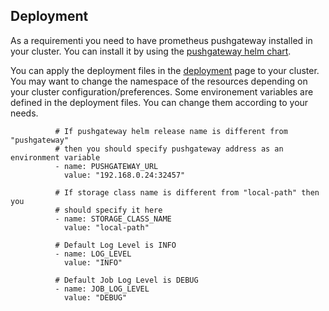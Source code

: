 ## Deployment

As a requirementi you need to have prometheus pushgateway installed in your cluster. You can install it by using the [pushgateway helm chart](https://artifacthub.io/packages/helm/prometheus-community/prometheus-pushgateway). 

You can apply the deployment files in the [deployment](deployment.yaml) page to your cluster. You may want to change the namespace of the resources depending on your cluster configuration/preferences. Some environement variables are defined in the deployment files. You can change them according to your needs.

```
          # If pushgateway helm release name is different from "pushgateway"
          # then you should specify pushgateway address as an environment variable
          - name: PUSHGATEWAY_URL 
            value: "192.168.0.24:32457"

          # If storage class name is different from "local-path" then you 
          # should specify it here
          - name: STORAGE_CLASS_NAME
            value: "local-path"

          # Default Log Level is INFO
          - name: LOG_LEVEL
            value: "INFO"

          # Default Job Log Level is DEBUG
          - name: JOB_LOG_LEVEL
            value: "DEBUG"
```
